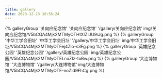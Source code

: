 ```yaml
---
title: gallery
date: 2023-12-23 18:56:24
---
```

<div class="gallery-group-main">
{% galleryGroup '关向应纪念馆' '关向应纪念馆' '/gallery/关向应纪念馆' img/关向应纪念馆/V5bCQA4Mjk2MTMyOTHtXIZlJU9rJg.png %}
{% galleryGroup '中华工学会旧址' '中华工学会旧址' '/gallery/中华工学会旧址' img/中华工学会旧址/V5bCQA4Mjk2MTMyOTFej4Zlo-s3Fg.png %}
{% galleryGroup '英雄纪念公园' '英雄纪念公园' '/gallery/英雄纪念公园' img/英雄纪念公园/V5bCQA4Mjk2MTMyOTELnoZlz-toBw.png %}
{% galleryGroup '大连博物馆' '大连博物馆' '/gallery/大连博物馆' img/大连博物馆/V5bCQA4Mjk2MTMyOTE-noZld9FhCg.png %}
</div>
